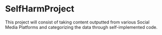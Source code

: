 # SelfHarmProject

This project will consist of taking content outputted from various Social Media Platforms and categorizing the
data through self-implemented code.

